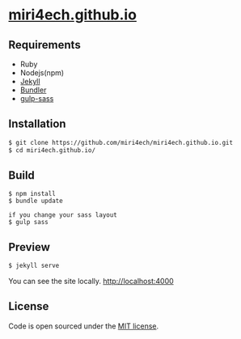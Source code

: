 # [miri4ech.github.io](https://miri4ech.github.io/)


## Requirements

- Ruby
- Nodejs(npm)
- [Jekyll](https://jekyllrb.com)
- [Bundler](https://jekyllrb.com/)
- [gulp-sass](https://www.npmjs.com/package/gulp-sass)

## Installation

```bash
$ git clone https://github.com/miri4ech/miri4ech.github.io.git
$ cd miri4ech.github.io/
```

## Build

```
$ npm install
$ bundle update

if you change your sass layout 
$ gulp sass
```

## Preview

```bash
$ jekyll serve
```

You can see the site locally. [http://localhost:4000](http://localhost:4000)  


## License

Code is open sourced under the [MIT license](LICENSE.md).
